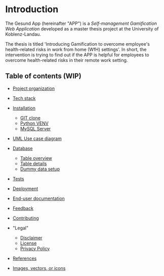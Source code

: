 # Introduction

The Gesund App (hereinafter "APP") is a <i>Self-management Gamification Web Application</i> developed as a master thesis
project at the
University of Koblenz-Landau.

The thesis is titled 'Introducing Gamification to overcome employee's health-related risks in work from home (WfH)
settings'. In short, the intervention is trying to find out if the APP is helpful for employees to overcome
health-related risks in their remote work setting.

## Table of contents (WIP)

- [Project organization](#)
- [Tech stack](#)
- [Installation](#)
    - [GIT clone](#)
    - [Python VENV](#)
    - [MySQL Server](#)

- [UML Use case diagram](#uml-use-case-diagram)
- [Database](#database)
    - [Table overview](#table-overview)
    - [Table details](#table-details)
    - [Dummy data setup](#dummy-data-setup)
- [Tests](#tests)
- [Deployment](#deployments)
- [End-user documentation](#end-user-documentation)
- [Feedback](#feedback)
- [Contributing](#contributing)
- "Legal"
    - [Disclaimer](#disclaimer)
    - [License](#license)
    - [Privacy Policy](#privacy-policy)
- [References](#references)
- [Images, vectors, or icons](#images-vectors-or-icons)


